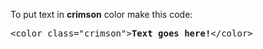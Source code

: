 To put text in <b>crimson</b> color make this code:
<pre>&lt;color class="crimson"&gt;<b>Text goes here!</b>&lt;/color&gt;</pre>
